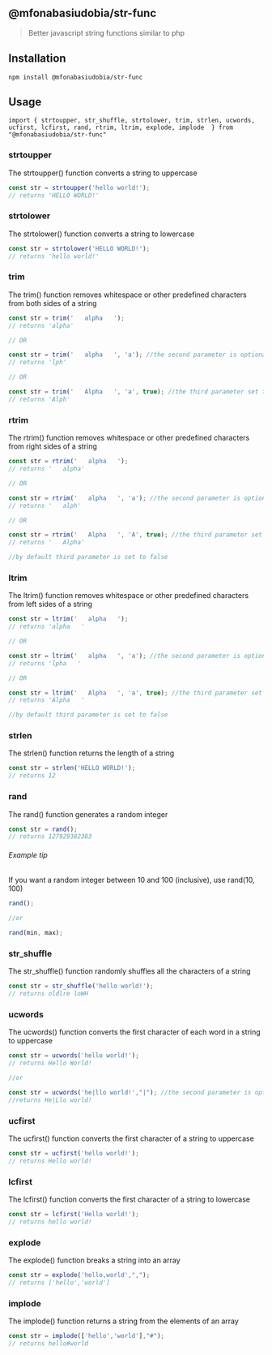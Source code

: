 ## @mfonabasiudobia/str-func
> Better javascript string functions similar to php

## Installation
```
npm install @mfonabasiudobia/str-func
```
## Usage
```
import { strtoupper, str_shuffle, strtolower, trim, strlen, ucwords, ucfirst, lcfirst, rand, rtrim, ltrim, explode, implode  } from "@mfonabasiudobia/str-func"
```

### strtoupper
The strtoupper() function converts a string to uppercase
```javascript
const str = strtoupper('hello world!');
// returns 'HELLO WORLD!'
```

### strtolower
The strtolower() function converts a string to lowercase
```javascript
const str = strtolower('HELLO WORLD!');
// returns 'hello world!'
```

### trim
The trim() function removes whitespace or other predefined characters from both sides of a string
```javascript
const str = trim('   alpha   ');
// returns 'alpha'

// OR

const str = trim('   alpha   ', 'a'); //the second parameter is optional, it specifies which character to remove from the string
// returns 'lph'

// OR 

const str = trim('   Alpha   ', 'a', true); //the third parameter set to true indicates case sensitivity
// returns 'Alph'

```

### rtrim
The rtrim() function removes whitespace or other predefined characters from right sides of a string
```javascript
const str = rtrim('   alpha   ');
// returns '   alpha'

// OR

const str = rtrim('   alpha   ', 'a'); //the second parameter is optional, it specifies which character to remove from the string
// returns '   alph'

// OR 

const str = rtrim('   Alpha   ', 'A', true); //the third parameter set to true indicates case sensitivity
// returns '   Alpha'

//by default third parameter is set to false

```

### ltrim
The ltrim() function removes whitespace or other predefined characters from left sides of a string
```javascript
const str = ltrim('   alpha   ');
// returns 'alpha   '

// OR

const str = ltrim('   alpha   ', 'a'); //the second parameter is optional, it specifies which character to remove from the string
// returns 'lpha   '

// OR 

const str = ltrim('   Alpha   ', 'a', true); //the third parameter set to true indicates case sensitivity
// returns 'Alpha   '

//by default third parameter is set to false

```

### strlen
The strlen() function returns the length of a string
```javascript
const str = strlen('HELLO WORLD!');
// returns 12
```

### rand
The rand() function generates a random integer
```javascript
const str = rand();
// returns 127929382383
```
###### Example tip
If you want a random integer between 10 and 100 (inclusive), use rand(10, 100)
```javascript
rand();

//or

rand(min, max);
```

### str_shuffle
The str_shuffle() function randomly shuffles all the characters of a string 
```javascript
const str = str_shuffle('hello world!');
// returns oldlre loWH
```

### ucwords
The ucwords() function converts the first character of each word in a string to uppercase 
```javascript
const str = ucwords('hello world!');
// returns Hello World!

//or

const str = ucwords('he|llo world!',"|"); //the second parameter is optional, it specifies the word separator character
//returns He|Llo world!

```

### ucfirst
The ucfirst() function converts the first character of a string to uppercase 
```javascript
const str = ucfirst('hello world!');
// returns Hello world!
```

### lcfirst
The lcfirst() function converts the first character of a string to lowercase 
```javascript
const str = lcfirst('Hello world!');
// returns hello world!
```

### explode
The explode() function breaks a string into an array 
```javascript
const str = explode('hello,world',",");
// returns ['hello','world']
```

### implode
The implode() function returns a string from the elements of an array 
```javascript
const str = implode(['hello','world'],"#");
// returns hello#world
```